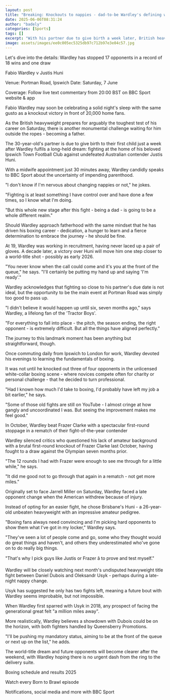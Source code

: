 ```yaml
---
layout: post
title: "Breaking: Knockouts to nappies - dad-to-be Wardley's defining week"
date: 2025-06-06T08:31:24
author: "badely"
categories: [Sports]
tags: []
excerpt: "With his partner due to give birth a week later, British heavyweight Fabio Wardley will headline Portman Road against Justis Huni on Saturday."
image: assets/images/ee0c005ec5325db97c712b97e3e04c57.jpg
---
```


Let's dive into the details: Wardley has stopped 17 opponents in a record of 18 wins and one draw

Fabio Wardley v Justis Huni

Venue: Portman Road, Ipswich  Date: Saturday, 7 June

Coverage: Follow live text commentary from 20:00 BST on BBC Sport website & app

Fabio Wardley may soon be celebrating a solid night's sleep with the same gusto as a knockout victory in front of 20,000 home fans.

As the British heavyweight prepares for arguably the toughest test of his career on Saturday, there is another monumental challenge waiting for him outside the ropes - becoming a father.

The 30-year-old's partner is due to give birth to their first child just a week after Wardley fulfils a long-held dream: fighting at the home of his beloved Ipswich Town Football Club against undefeated Australian contender Justis Huni.

With a midwife appointment just 30 minutes away, Wardley candidly speaks to BBC Sport about the uncertainty of impending parenthood.

"I don't know if I'm nervous about changing nappies or not," he jokes.

"Fighting is at least something I have control over and have done a few times, so I know what I'm doing. 

"But this whole new stage after this fight - being a dad - is going to be a whole different realm."

Should Wardley approach fatherhood with the same mindset that he has driven his boxing career - dedication, a hunger to learn and a fierce determination to embrace the journey - he should be fine.

At 19, Wardley was working in recruitment, having never laced up a pair of gloves. A decade later, a victory over Huni will move him one step closer to a world-title shot - possibly as early 2026.

"You never know when the call could come and it's you at the front of the queue," he says. "I'll certainly be putting my hand up and saying 'I'm ready'."

Wardley acknowledges that fighting so close to his partner's due date is not ideal, but the opportunity to be the main event at Portman Road was simply too good to pass up.

"I didn't believe it would happen up until six, seven months ago," says Wardley, a lifelong fan of the 'Tractor Boys'.

"For everything to fall into place - the pitch, the season ending, the right opponent - is extremely difficult. But all the things have aligned perfectly."

The journey to this landmark moment has been anything but straightforward, though.

Once commuting daily from Ipswich to London for work, Wardley devoted his evenings to learning the fundamentals of boxing.

It was not until he knocked out three of four opponents in the unlicensed white-collar boxing scene - where novices compete often for charity or personal challenge - that he decided to turn professional.

"Had I known how much I'd take to boxing, I'd probably have left my job a bit earlier," he says.

"Some of those old fights are still on YouTube - I almost cringe at how gangly and uncoordinated I was. But seeing the improvement makes me feel good."

In October, Wardley beat Frazer Clarke with a spectacular first-round stoppage in a rematch of their fight-of-the-year contender

Wardley silenced critics who questioned his lack of amateur background with a brutal first-round knockout of Frazer Clarke last October, having fought to a draw against the Olympian seven months prior.

"The 12 rounds I had with Frazer were enough to see me through for a little while," he says.

"It did me good not to go through that again in a rematch - not get more miles."

Originally set to face Jarrell Miller on Saturday, Wardley faced a late opponent change when the American withdrew because of injury.

Instead of opting for an easier fight, he chose Brisbane's Huni - a 26-year-old unbeaten heavyweight with an impressive amateur pedigree.

"Boxing fans always need convincing and I'm picking hard opponents to show them what I've got in my locker," Wardley says.

"They've seen a lot of people come and go, some who they thought would do great things and haven't, and others they underestimated who've gone on to do really big things.

"That's why I pick guys like Justis or Frazer â to prove and test myself."

Wardley will be closely watching next month's undisputed heavyweight title fight between Daniel Dubois and Oleksandr Usyk - perhaps during a late-night nappy change.

Usyk has suggested he only has two fights left, meaning a future bout with Wardley seems improbable, but not impossible.

When Wardley first sparred with Usyk in 2018, any prospect of facing the generational great felt "a million miles away".

More realistically, Wardley believes a showdown with Dubois could be on the horizon, with both fighters handled by Queensberry Promotions.

"I'll be pushing my mandatory status, aiming to be at the front of the queue or next up on the list," he adds.

The world-title dream and future opponents will become clearer after the weekend, with Wardley hoping there is no urgent dash from the ring to the delivery suite.

Boxing schedule and results 2025

Watch every Born to Brawl episode

Notifications, social media and more with BBC Sport

